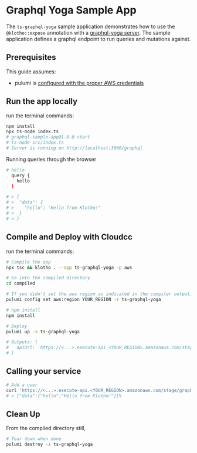 # Graphql Yoga Sample App

The `ts-graphql-yoga` sample application demonstrates how to use the `@klotho::expose` annotation with a [graphql-yoga server](https://www.the-guild.dev/graphql/yoga-server). The sample application defines a graphql endpoint to run queries and mutations against.

## Prerequisites

This guide assumes:
- pulumi is [configured with the proper AWS credentials](https://www.pulumi.com/docs/get-started/aws/begin/#configure-pulumi-to-access-your-aws-account)


## Run the app locally

run the terminal commands:
```sh
npm install
npx ts-node index.ts
# graphql-sample-app@1.0.0 start
# ts-node src/index.ts
# Server is running on http://localhost:3000/graphql
```

Running queries through the browser
```sh
# hello
  query {
    hello
  }

# > {
# >  "data": {
# >    "hello": "Hello from Klotho!"
# >  }
# > }
```

## Compile and Deploy with Cloudcc

run the terminal commands:
```sh
# Compile the app
npx tsc && klotho . --app ts-graphql-yoga -p aws

# Go into the compiled directory
cd compiled

# If you didn't set the aws region as indicated in the compiler output, do that now
pulumi config set aws:region YOUR_REGION -s ts-graphql-yoga

# npm install
npm install

# Deploy
pulumi up -s ts-graphql-yoga

# Outputs: {
#   apiUrl: 'https://<...>.execute-api.<YOUR_REGION>.amazonaws.com/stage/'
# }

```
## Calling your service

```sh
# Add a user 
curl 'https://<...>.execute-api.<YOUR_REGION>.amazonaws.com/stage/graphql' -X POST -H 'content-type: application/json' --data '{"query": "query {hello}"}'
# > {"data":{"hello":"Hello from Klotho!"}}%
```

## Clean Up
From the compiled directory still,
```sh
# Tear down when done
pulumi destroy -s ts-graphql-yoga
```
